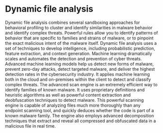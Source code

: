 # Dynamic file analysis

Dynamic file analysis combines several sandboxing approaches for behavioral profiling to cluster and identify similarities in malware behavior and identify complex threats. Powerful rules allow you to identify patterns of behavior that are specific to families and strains of malware, or to pinpoint the exact malicious intent of the malware itself.
Dynamic file analysis uses a set of techniques to develop intelligence, including probabilistic prediction, feature extraction, and context generation.
Machine learning dramatically scales and automates the detection and prevention of cyber threats. Advanced machine learning models help us detect new forms of malware, prevent zero-day attacks, detect targeted malware, and deliver the highest detection rates in the cybersecurity industry. It applies machine learning both in the cloud and on-premises within the client to detect and classify complex threats.
The advanced scan engine is an extremely efficient way to identify families of known malware. It uses proprietary definitions and heuristic algorithms as well as powerful content extraction and deobfuscation techniques to detect malware. This powerful scanning engine is capable of analyzing files much more thoroughly than any endpoint scanning tool, and quickly deduces whether the code is part of a known malware family.
The engine also employs advanced decomposition techniques that extract and reveal all compressed and obfuscated data in a malicious file in real time.



